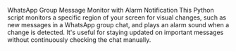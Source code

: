 WhatsApp Group Message Monitor with Alarm Notification
This Python script monitors a specific region of your screen for visual changes, such as new messages in a WhatsApp group chat, and plays an alarm sound when a change is detected. 
It's useful for staying updated on important messages without continuously checking the chat manually.
